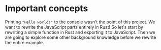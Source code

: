 # Important concepts

Printing `"Hello world!"` to the console wasn't the point of this project. We want to rewrite the JavaScript parts entirely in Rust! So let's start by rewriting a simple function in Rust and exporting it to JavaScript. Then we are going to explore some other background knowledge before we rewrite the entire example.
